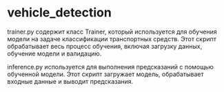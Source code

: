 # vehicle_detection


trainer.py содержит класс Trainer, который используется для обучения модели на задаче классификации транспортных средств. Этот скрипт обрабатывает весь процесс обучения, включая загрузку данных, обучение модели и валидацию.

inference.py используется для выполнения предсказаний с помощью обученной модели. Этот скрипт загружает модель, обрабатывает входные данные и выводит предсказания.

